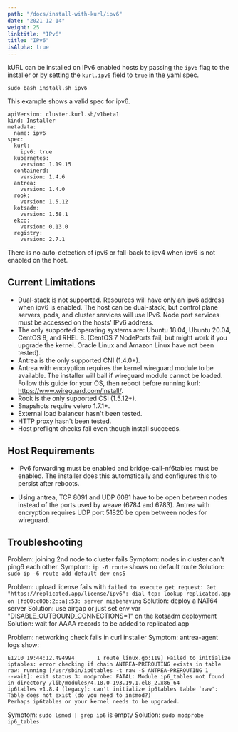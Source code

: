 ```yaml
---
path: "/docs/install-with-kurl/ipv6"
date: "2021-12-14"
weight: 25
linktitle: "IPv6"
title: "IPv6"
isAlpha: true
---
```

kURL can be installed on IPv6 enabled hosts by passing the `ipv6` flag to the installer or by setting the `kurl.ipv6` field to `true` in the yaml spec.

```
sudo bash install.sh ipv6
```

This example shows a valid spec for ipv6.

```
apiVersion: cluster.kurl.sh/v1beta1
kind: Installer
metadata:
  name: ipv6
spec:
  kurl:
    ipv6: true
  kubernetes:
    version: 1.19.15
  containerd:
    version: 1.4.6
  antrea:
    version: 1.4.0
  rook:
    version: 1.5.12
  kotsadm:
    version: 1.58.1
  ekco:
    version: 0.13.0
  registry:
    version: 2.7.1
```

There is no auto-detection of ipv6 or fall-back to ipv4 when ipv6 is not enabled on the host.


## Current Limitations

* Dual-stack is not supported. Resources will have only an ipv6 address when ipv6 is enabled. The host can be dual-stack, but control plane servers, pods, and cluster services will use IPv6. Node port services must be accessed on the hosts' IPv6 address.
* The only supported operating systems are: Ubuntu 18.04, Ubuntu 20.04, CentOS 8, and RHEL 8. (CentOS 7 NodePorts fail, but might work if you upgrade the kernel. Oracle Linux and Amazon Linux have not been tested).
* Antrea is the only supported CNI (1.4.0+).
* Antrea with encryption requires the kernel wireguard module to be available. The installer will bail if wireguard module cannot be loaded. Follow this guide for your OS, then reboot before running kurl: https://www.wireguard.com/install/.
* Rook is the only supported CSI (1.5.12+).
* Snapshots require velero 1.7.1+.
* External load balancer hasn't been tested.
* HTTP proxy hasn't been tested.
* Host preflight checks fail even though install succeeds.


## Host Requirements

* IPv6 forwarding must be enabled and bridge-call-nf6tables must be enabled. The installer does this automatically and configures this to persist after reboots.

* Using antrea, TCP 8091 and UDP 6081 have to be open between nodes instead of the ports used by weave (6784 and 6783). Antrea with encryption requires UDP port 51820 be open between nodes for wireguard.


## Troubleshooting

Problem: joining 2nd node to cluster fails
Symptom: nodes in cluster can't ping6 each other.
Symptom: `ip -6 route` shows no default route
Solution: `sudo ip -6 route add default dev ens5`

Problem: upload license fails with `failed to execute get request: Get "https://replicated.app/license/ipv6": dial tcp: lookup replicated.app on [fd00:c00b:2::a]:53: server misbehaving`
Solution: deploy a NAT64 server
Solution: use airgap or just set env var "DISABLE_OUTBOUND_CONNECTIONS=1" on the kotsadm deployment
Solution: wait for AAAA records to be added to replicated.app

Problem: networking check fails in curl installer
Symptom: antrea-agent logs show:
```
E1210 19:44:12.494994       1 route_linux.go:119] Failed to initialize iptables: error checking if chain ANTREA-PREROUTING exists in table raw: running [/usr/sbin/ip6tables -t raw -S ANTREA-PREROUTING 1 
--wait]: exit status 3: modprobe: FATAL: Module ip6_tables not found in directory /lib/modules/4.18.0-193.19.1.el8_2.x86_64
ip6tables v1.8.4 (legacy): can't initialize ip6tables table `raw': Table does not exist (do you need to insmod?)
Perhaps ip6tables or your kernel needs to be upgraded.
```
Symptom: `sudo lsmod | grep ip6` is empty
Solution: `sudo modprobe ip6_tables`
